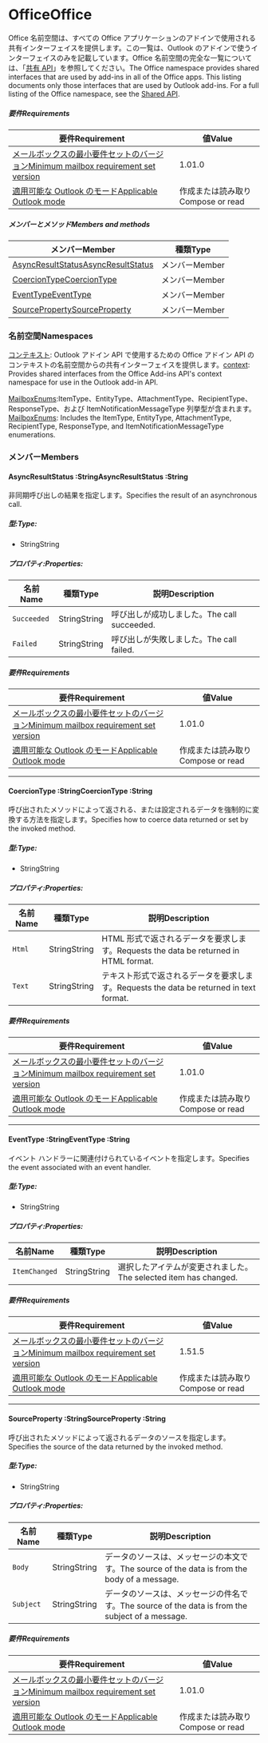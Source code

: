 # <a name="office"></a><span data-ttu-id="9a1ff-101">Office</span><span class="sxs-lookup"><span data-stu-id="9a1ff-101">Office</span></span>

<span data-ttu-id="9a1ff-p101">Office 名前空間は、すべての Office アプリケーションのアドインで使用される共有インターフェイスを提供します。この一覧は、Outlook のアドインで使うインターフェイスのみを記載しています。Office 名前空間の完全な一覧については、「[共有 API](/javascript/api/office)」を参照してください。</span><span class="sxs-lookup"><span data-stu-id="9a1ff-p101">The Office namespace provides shared interfaces that are used by add-ins in all of the Office apps. This listing documents only those interfaces that are used by Outlook add-ins. For a full listing of the Office namespace, see the [Shared API](/javascript/api/office).</span></span>

##### <a name="requirements"></a><span data-ttu-id="9a1ff-104">要件</span><span class="sxs-lookup"><span data-stu-id="9a1ff-104">Requirements</span></span>

|<span data-ttu-id="9a1ff-105">要件</span><span class="sxs-lookup"><span data-stu-id="9a1ff-105">Requirement</span></span>| <span data-ttu-id="9a1ff-106">値</span><span class="sxs-lookup"><span data-stu-id="9a1ff-106">Value</span></span>|
|---|---|
|[<span data-ttu-id="9a1ff-107">メールボックスの最小要件セットのバージョン</span><span class="sxs-lookup"><span data-stu-id="9a1ff-107">Minimum mailbox requirement set version</span></span>](/javascript/office/requirement-sets/outlook-api-requirement-sets)| <span data-ttu-id="9a1ff-108">1.0</span><span class="sxs-lookup"><span data-stu-id="9a1ff-108">1.0</span></span>|
|[<span data-ttu-id="9a1ff-109">適用可能な Outlook のモード</span><span class="sxs-lookup"><span data-stu-id="9a1ff-109">Applicable Outlook mode</span></span>](https://docs.microsoft.com/outlook/add-ins/#extension-points)| <span data-ttu-id="9a1ff-110">作成または読み取り</span><span class="sxs-lookup"><span data-stu-id="9a1ff-110">Compose or read</span></span>|

##### <a name="members-and-methods"></a><span data-ttu-id="9a1ff-111">メンバーとメソッド</span><span class="sxs-lookup"><span data-stu-id="9a1ff-111">Members and methods</span></span>

| <span data-ttu-id="9a1ff-112">メンバー</span><span class="sxs-lookup"><span data-stu-id="9a1ff-112">Member</span></span> | <span data-ttu-id="9a1ff-113">種類</span><span class="sxs-lookup"><span data-stu-id="9a1ff-113">Type</span></span> |
|--------|------|
| [<span data-ttu-id="9a1ff-114">AsyncResultStatus</span><span class="sxs-lookup"><span data-stu-id="9a1ff-114">AsyncResultStatus</span></span>](#asyncresultstatus-string) | <span data-ttu-id="9a1ff-115">メンバー</span><span class="sxs-lookup"><span data-stu-id="9a1ff-115">Member</span></span> |
| [<span data-ttu-id="9a1ff-116">CoercionType</span><span class="sxs-lookup"><span data-stu-id="9a1ff-116">CoercionType</span></span>](#coerciontype-string) | <span data-ttu-id="9a1ff-117">メンバー</span><span class="sxs-lookup"><span data-stu-id="9a1ff-117">Member</span></span> |
| [<span data-ttu-id="9a1ff-118">EventType</span><span class="sxs-lookup"><span data-stu-id="9a1ff-118">EventType</span></span>](#eventtype-string) | <span data-ttu-id="9a1ff-119">メンバー</span><span class="sxs-lookup"><span data-stu-id="9a1ff-119">Member</span></span> |
| [<span data-ttu-id="9a1ff-120">SourceProperty</span><span class="sxs-lookup"><span data-stu-id="9a1ff-120">SourceProperty</span></span>](#sourceproperty-string) | <span data-ttu-id="9a1ff-121">メンバー</span><span class="sxs-lookup"><span data-stu-id="9a1ff-121">Member</span></span> |

### <a name="namespaces"></a><span data-ttu-id="9a1ff-122">名前空間</span><span class="sxs-lookup"><span data-stu-id="9a1ff-122">Namespaces</span></span>

<span data-ttu-id="9a1ff-123">[コンテキスト](office.context.md): Outlook アドイン API で使用するための Office アドイン API のコンテキストの名前空間からの共有インターフェイスを提供します。</span><span class="sxs-lookup"><span data-stu-id="9a1ff-123">[context](office.context.md): Provides shared interfaces from the Office Add-ins API's context namespace for use in the Outlook add-in API.</span></span>

<span data-ttu-id="9a1ff-124">[MailboxEnums](/javascript/api/outlook/office.mailboxenums.attachmenttype):ItemType、EntityType、AttachmentType、RecipientType、ResponseType、および ItemNotificationMessageType 列挙型が含まれます。</span><span class="sxs-lookup"><span data-stu-id="9a1ff-124">[MailboxEnums](/javascript/api/outlook/office.mailboxenums.attachmenttype): Includes the ItemType, EntityType, AttachmentType, RecipientType, ResponseType, and ItemNotificationMessageType enumerations.</span></span>

### <a name="members"></a><span data-ttu-id="9a1ff-125">メンバー</span><span class="sxs-lookup"><span data-stu-id="9a1ff-125">Members</span></span>

####  <a name="asyncresultstatus-string"></a><span data-ttu-id="9a1ff-126">AsyncResultStatus :String</span><span class="sxs-lookup"><span data-stu-id="9a1ff-126">AsyncResultStatus :String</span></span>

<span data-ttu-id="9a1ff-127">非同期呼び出しの結果を指定します。</span><span class="sxs-lookup"><span data-stu-id="9a1ff-127">Specifies the result of an asynchronous call.</span></span>

##### <a name="type"></a><span data-ttu-id="9a1ff-128">型:</span><span class="sxs-lookup"><span data-stu-id="9a1ff-128">Type:</span></span>

*   <span data-ttu-id="9a1ff-129">String</span><span class="sxs-lookup"><span data-stu-id="9a1ff-129">String</span></span>

##### <a name="properties"></a><span data-ttu-id="9a1ff-130">プロパティ:</span><span class="sxs-lookup"><span data-stu-id="9a1ff-130">Properties:</span></span>

|<span data-ttu-id="9a1ff-131">名前</span><span class="sxs-lookup"><span data-stu-id="9a1ff-131">Name</span></span>| <span data-ttu-id="9a1ff-132">種類</span><span class="sxs-lookup"><span data-stu-id="9a1ff-132">Type</span></span>| <span data-ttu-id="9a1ff-133">説明</span><span class="sxs-lookup"><span data-stu-id="9a1ff-133">Description</span></span>|
|---|---|---|
|`Succeeded`| <span data-ttu-id="9a1ff-134">String</span><span class="sxs-lookup"><span data-stu-id="9a1ff-134">String</span></span>|<span data-ttu-id="9a1ff-135">呼び出しが成功しました。</span><span class="sxs-lookup"><span data-stu-id="9a1ff-135">The call succeeded.</span></span>|
|`Failed`| <span data-ttu-id="9a1ff-136">String</span><span class="sxs-lookup"><span data-stu-id="9a1ff-136">String</span></span>|<span data-ttu-id="9a1ff-137">呼び出しが失敗しました。</span><span class="sxs-lookup"><span data-stu-id="9a1ff-137">The call failed.</span></span>|

##### <a name="requirements"></a><span data-ttu-id="9a1ff-138">要件</span><span class="sxs-lookup"><span data-stu-id="9a1ff-138">Requirements</span></span>

|<span data-ttu-id="9a1ff-139">要件</span><span class="sxs-lookup"><span data-stu-id="9a1ff-139">Requirement</span></span>| <span data-ttu-id="9a1ff-140">値</span><span class="sxs-lookup"><span data-stu-id="9a1ff-140">Value</span></span>|
|---|---|
|[<span data-ttu-id="9a1ff-141">メールボックスの最小要件セットのバージョン</span><span class="sxs-lookup"><span data-stu-id="9a1ff-141">Minimum mailbox requirement set version</span></span>](/javascript/office/requirement-sets/outlook-api-requirement-sets)| <span data-ttu-id="9a1ff-142">1.0</span><span class="sxs-lookup"><span data-stu-id="9a1ff-142">1.0</span></span>|
|[<span data-ttu-id="9a1ff-143">適用可能な Outlook のモード</span><span class="sxs-lookup"><span data-stu-id="9a1ff-143">Applicable Outlook mode</span></span>](https://docs.microsoft.com/outlook/add-ins/#extension-points)| <span data-ttu-id="9a1ff-144">作成または読み取り</span><span class="sxs-lookup"><span data-stu-id="9a1ff-144">Compose or read</span></span>|

---

####  <a name="coerciontype-string"></a><span data-ttu-id="9a1ff-145">CoercionType :String</span><span class="sxs-lookup"><span data-stu-id="9a1ff-145">CoercionType :String</span></span>

<span data-ttu-id="9a1ff-146">呼び出されたメソッドによって返される、または設定されるデータを強制的に変換する方法を指定します。</span><span class="sxs-lookup"><span data-stu-id="9a1ff-146">Specifies how to coerce data returned or set by the invoked method.</span></span>

##### <a name="type"></a><span data-ttu-id="9a1ff-147">型:</span><span class="sxs-lookup"><span data-stu-id="9a1ff-147">Type:</span></span>

*   <span data-ttu-id="9a1ff-148">String</span><span class="sxs-lookup"><span data-stu-id="9a1ff-148">String</span></span>

##### <a name="properties"></a><span data-ttu-id="9a1ff-149">プロパティ:</span><span class="sxs-lookup"><span data-stu-id="9a1ff-149">Properties:</span></span>

|<span data-ttu-id="9a1ff-150">名前</span><span class="sxs-lookup"><span data-stu-id="9a1ff-150">Name</span></span>| <span data-ttu-id="9a1ff-151">種類</span><span class="sxs-lookup"><span data-stu-id="9a1ff-151">Type</span></span>| <span data-ttu-id="9a1ff-152">説明</span><span class="sxs-lookup"><span data-stu-id="9a1ff-152">Description</span></span>|
|---|---|---|
|`Html`| <span data-ttu-id="9a1ff-153">String</span><span class="sxs-lookup"><span data-stu-id="9a1ff-153">String</span></span>|<span data-ttu-id="9a1ff-154">HTML 形式で返されるデータを要求します。</span><span class="sxs-lookup"><span data-stu-id="9a1ff-154">Requests the data be returned in HTML format.</span></span>|
|`Text`| <span data-ttu-id="9a1ff-155">String</span><span class="sxs-lookup"><span data-stu-id="9a1ff-155">String</span></span>|<span data-ttu-id="9a1ff-156">テキスト形式で返されるデータを要求します。</span><span class="sxs-lookup"><span data-stu-id="9a1ff-156">Requests the data be returned in text format.</span></span>|

##### <a name="requirements"></a><span data-ttu-id="9a1ff-157">要件</span><span class="sxs-lookup"><span data-stu-id="9a1ff-157">Requirements</span></span>

|<span data-ttu-id="9a1ff-158">要件</span><span class="sxs-lookup"><span data-stu-id="9a1ff-158">Requirement</span></span>| <span data-ttu-id="9a1ff-159">値</span><span class="sxs-lookup"><span data-stu-id="9a1ff-159">Value</span></span>|
|---|---|
|[<span data-ttu-id="9a1ff-160">メールボックスの最小要件セットのバージョン</span><span class="sxs-lookup"><span data-stu-id="9a1ff-160">Minimum mailbox requirement set version</span></span>](/javascript/office/requirement-sets/outlook-api-requirement-sets)| <span data-ttu-id="9a1ff-161">1.0</span><span class="sxs-lookup"><span data-stu-id="9a1ff-161">1.0</span></span>|
|[<span data-ttu-id="9a1ff-162">適用可能な Outlook のモード</span><span class="sxs-lookup"><span data-stu-id="9a1ff-162">Applicable Outlook mode</span></span>](https://docs.microsoft.com/outlook/add-ins/#extension-points)| <span data-ttu-id="9a1ff-163">作成または読み取り</span><span class="sxs-lookup"><span data-stu-id="9a1ff-163">Compose or read</span></span>|

---

####  <a name="eventtype-string"></a><span data-ttu-id="9a1ff-164">EventType :String</span><span class="sxs-lookup"><span data-stu-id="9a1ff-164">EventType :String</span></span>

<span data-ttu-id="9a1ff-165">イベント ハンドラーに関連付けられているイベントを指定します。</span><span class="sxs-lookup"><span data-stu-id="9a1ff-165">Specifies the event associated with an event handler.</span></span>

##### <a name="type"></a><span data-ttu-id="9a1ff-166">型:</span><span class="sxs-lookup"><span data-stu-id="9a1ff-166">Type:</span></span>

*   <span data-ttu-id="9a1ff-167">String</span><span class="sxs-lookup"><span data-stu-id="9a1ff-167">String</span></span>

##### <a name="properties"></a><span data-ttu-id="9a1ff-168">プロパティ:</span><span class="sxs-lookup"><span data-stu-id="9a1ff-168">Properties:</span></span>

| <span data-ttu-id="9a1ff-169">名前</span><span class="sxs-lookup"><span data-stu-id="9a1ff-169">Name</span></span> | <span data-ttu-id="9a1ff-170">種類</span><span class="sxs-lookup"><span data-stu-id="9a1ff-170">Type</span></span> | <span data-ttu-id="9a1ff-171">説明</span><span class="sxs-lookup"><span data-stu-id="9a1ff-171">Description</span></span> |
|---|---|---|
|`ItemChanged`| <span data-ttu-id="9a1ff-172">String</span><span class="sxs-lookup"><span data-stu-id="9a1ff-172">String</span></span> | <span data-ttu-id="9a1ff-173">選択したアイテムが変更されました。</span><span class="sxs-lookup"><span data-stu-id="9a1ff-173">The selected item has changed.</span></span> |

##### <a name="requirements"></a><span data-ttu-id="9a1ff-174">要件</span><span class="sxs-lookup"><span data-stu-id="9a1ff-174">Requirements</span></span>

|<span data-ttu-id="9a1ff-175">要件</span><span class="sxs-lookup"><span data-stu-id="9a1ff-175">Requirement</span></span>| <span data-ttu-id="9a1ff-176">値</span><span class="sxs-lookup"><span data-stu-id="9a1ff-176">Value</span></span>|
|---|---|
|[<span data-ttu-id="9a1ff-177">メールボックスの最小要件セットのバージョン</span><span class="sxs-lookup"><span data-stu-id="9a1ff-177">Minimum mailbox requirement set version</span></span>](/javascript/office/requirement-sets/outlook-api-requirement-sets)| <span data-ttu-id="9a1ff-178">1.5</span><span class="sxs-lookup"><span data-stu-id="9a1ff-178">1.5</span></span> |
|[<span data-ttu-id="9a1ff-179">適用可能な Outlook のモード</span><span class="sxs-lookup"><span data-stu-id="9a1ff-179">Applicable Outlook mode</span></span>](https://docs.microsoft.com/outlook/add-ins/#extension-points)| <span data-ttu-id="9a1ff-180">作成または読み取り</span><span class="sxs-lookup"><span data-stu-id="9a1ff-180">Compose or read</span></span> |

---

####  <a name="sourceproperty-string"></a><span data-ttu-id="9a1ff-181">SourceProperty :String</span><span class="sxs-lookup"><span data-stu-id="9a1ff-181">SourceProperty :String</span></span>

<span data-ttu-id="9a1ff-182">呼び出されたメソッドによって返されるデータのソースを指定します。</span><span class="sxs-lookup"><span data-stu-id="9a1ff-182">Specifies the source of the data returned by the invoked method.</span></span>

##### <a name="type"></a><span data-ttu-id="9a1ff-183">型:</span><span class="sxs-lookup"><span data-stu-id="9a1ff-183">Type:</span></span>

*   <span data-ttu-id="9a1ff-184">String</span><span class="sxs-lookup"><span data-stu-id="9a1ff-184">String</span></span>

##### <a name="properties"></a><span data-ttu-id="9a1ff-185">プロパティ:</span><span class="sxs-lookup"><span data-stu-id="9a1ff-185">Properties:</span></span>

|<span data-ttu-id="9a1ff-186">名前</span><span class="sxs-lookup"><span data-stu-id="9a1ff-186">Name</span></span>| <span data-ttu-id="9a1ff-187">種類</span><span class="sxs-lookup"><span data-stu-id="9a1ff-187">Type</span></span>| <span data-ttu-id="9a1ff-188">説明</span><span class="sxs-lookup"><span data-stu-id="9a1ff-188">Description</span></span>|
|---|---|---|
|`Body`| <span data-ttu-id="9a1ff-189">String</span><span class="sxs-lookup"><span data-stu-id="9a1ff-189">String</span></span>|<span data-ttu-id="9a1ff-190">データのソースは、メッセージの本文です。</span><span class="sxs-lookup"><span data-stu-id="9a1ff-190">The source of the data is from the body of a message.</span></span>|
|`Subject`| <span data-ttu-id="9a1ff-191">String</span><span class="sxs-lookup"><span data-stu-id="9a1ff-191">String</span></span>|<span data-ttu-id="9a1ff-192">データのソースは、メッセージの件名です。</span><span class="sxs-lookup"><span data-stu-id="9a1ff-192">The source of the data is from the subject of a message.</span></span>|

##### <a name="requirements"></a><span data-ttu-id="9a1ff-193">要件</span><span class="sxs-lookup"><span data-stu-id="9a1ff-193">Requirements</span></span>

|<span data-ttu-id="9a1ff-194">要件</span><span class="sxs-lookup"><span data-stu-id="9a1ff-194">Requirement</span></span>| <span data-ttu-id="9a1ff-195">値</span><span class="sxs-lookup"><span data-stu-id="9a1ff-195">Value</span></span>|
|---|---|
|[<span data-ttu-id="9a1ff-196">メールボックスの最小要件セットのバージョン</span><span class="sxs-lookup"><span data-stu-id="9a1ff-196">Minimum mailbox requirement set version</span></span>](/javascript/office/requirement-sets/outlook-api-requirement-sets)| <span data-ttu-id="9a1ff-197">1.0</span><span class="sxs-lookup"><span data-stu-id="9a1ff-197">1.0</span></span>|
|[<span data-ttu-id="9a1ff-198">適用可能な Outlook のモード</span><span class="sxs-lookup"><span data-stu-id="9a1ff-198">Applicable Outlook mode</span></span>](https://docs.microsoft.com/outlook/add-ins/#extension-points)| <span data-ttu-id="9a1ff-199">作成または読み取り</span><span class="sxs-lookup"><span data-stu-id="9a1ff-199">Compose or read</span></span>|